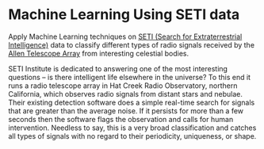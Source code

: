 # Machine Learning Using SETI data
Apply Machine Learning techniques on [SETI (Search for Extraterrestrial Intelligence)](https://www.seti.org/) data to classify different types of radio signals received by the [Allen Telescope Array](https://www.seti.org/seti-institute/project/details/fact-sheet) from interesting celestial bodies.

SETI Institute is dedicated to answering one of the most interesting questions – is there intelligent life elsewhere in the universe? To this end it runs a radio telescope array in Hat Creek Radio Observatory, northern California, which observes radio signals from distant stars and nebulae. Their existing detection software does a simple real-time search for signals that are greater than the average noise. If it persists for more than a few seconds then the software flags the observation and calls for human intervention. Needless to say, this is a very broad classification and catches all types of signals with no regard to their periodicity, uniqueness, or shape.

